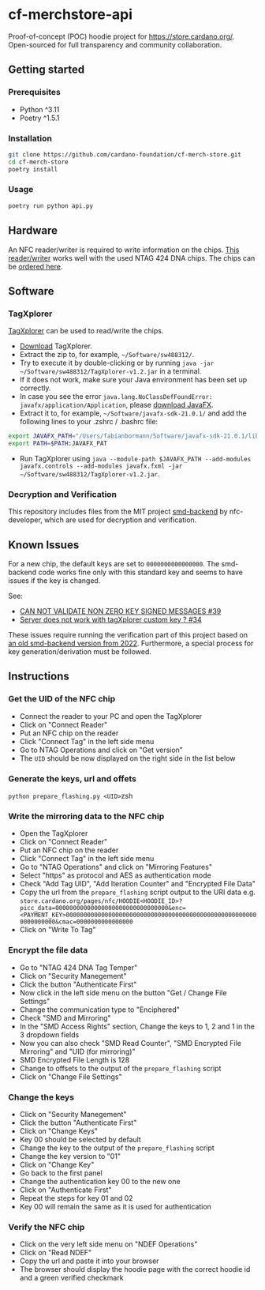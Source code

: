 # cf-merchstore-api

Proof-of-concept (POC) hoodie project for https://store.cardano.org/. Open-sourced for full transparency and community collaboration.

## Getting started

### Prerequisites

- Python ^3.11
- Poetry ^1.5.1

### Installation

```zsh
git clone https://github.com/cardano-foundation/cf-merch-store.git
cd cf-merch-store
poetry install
```

### Usage

```zsh
poetry run python api.py
```

## Hardware

An NFC reader/writer is required to write information on the chips. [This reader/writer](https://www.shopnfc.com/en/nfc-readers-writers/212-utrust-3700-f-nfc-writer.html) works well with the used NTAG 424 DNA chips. The chips can be [ordered here](https://www.nfc-tag-shop.de/NFC-Sticker-PET-25-mm-NTAG424-DNA-416-Byte-weiss/68984).

## Software

### TagXplorer

[TagXplorer](https://www.nxp.com/products/no-longer-manufactured/tagxplorer-pc-based-nfc-tag-reader-writer-tool:TAGXPLORER) can be used to read/write the chips.

- [Download](https://www.nxp.com/downloads/en/apps/SW4883.zip) TagXplorer.
- Extract the zip to, for example, `~/Software/sw488312/`.
- Try to execute it by double-clicking or by running `java -jar ~/Software/sw488312/TagXplorer-v1.2.jar` in a terminal.
- If it does not work, make sure your Java environment has been set up correctly.
- In case you see the error `java.lang.NoClassDefFoundError: javafx/application/Application`, please [download JavaFX](https://gluonhq.com/products/javafx/).
- Extract it to, for example, `~/Software/javafx-sdk-21.0.1/` and add the following lines to your .zshrc / .bashrc file:

```zsh
export JAVAFX_PATH="/Users/fabianbormann/Software/javafx-sdk-21.0.1/lib"
export PATH=$PATH:JAVAFX_PAT
```

- Run TagXplorer using  `java --module-path $JAVAFX_PATH --add-modules javafx.controls --add-modules javafx.fxml -jar ~/Software/sw488312/TagXplorer-v1.2.jar`.

### Decryption and Verification

This repository includes files from the MIT project [smd-backend](https://github.com/nfc-developer/sdm-backend) by nfc-developer, which are used for decryption and verification.

## Known Issues

For a new chip, the default keys are set to `0000000000000000`. The smd-backend code works fine only with this standard key and seems to have issues if the key is changed.

See:
-  [CAN NOT VALIDATE NON ZERO KEY SIGNED MESSAGES #39](https://github.com/nfc-developer/sdm-backend/issues/39)
-  [Server does not work with tagXplorer custom key ? #34](https://github.com/nfc-developer/sdm-backend/issues/34)

These issues require running the verification part of this project based on [an old smd-backend version from 2022](https://github.com/icedevml/sdm-backend/tree/a89a8381a7b680abff721f006085ec4d15f8c543). 
Furthermore, a special process for key generation/derivation must be followed.

## Instructions

### Get the UID of the NFC chip

- Connect the reader to your PC and open the TagXplorer
- Click on "Connect Reader"
- Put an NFC chip on the reader
- Click "Connect Tag" in the left side menu
- Go to NTAG Operations and click on "Get version"
- The `UID` should be now displayed on the right side in the list below

### Generate the keys, url and offets

`python prepare_flashing.py <UID>`zsh

### Write the mirroring data to the NFC chip

- Open the TagXplorer
- Click on "Connect Reader"
- Put an NFC chip on the reader
- Click "Connect Tag" in the left side menu
- Go to "NTAG Operations" and click on "Mirroring Features"
- Select "https" as protocol and AES as authentication mode
- Check "Add Tag UID", "Add Iteration Counter" and "Encrypted File Data"
- Copy the url from the `prepare_flashing` script output to the URI data  e.g. `store.cardano.org/pages/nfc/HOODIE<HOODIE_ID>?picc_data=00000000000000000000000000000000&enc=<PAYMENT_KEY>0000000000000000000000000000000000000000000000000000000000000000&cmac=0000000000000000`
- Click on "Write To Tag"

### Encrypt the file data

- Go to "NTAG 424 DNA Tag Temper"
- Click on "Security Manegement"
- Click the button "Authenticate First"
- Now click in the left side menu on the button "Get / Change File Settings"
- Change the communication type to "Enciphered"
- Check "SMD and Mirroring"
- In the "SMD Access Rights" section, Change the keys to 1, 2 and 1 in the 3 dropdown fields
- Now you can also check "SMD Read Counter", "SMD Encrypted File Mirroring" and "UID (for mirroring)"
- SMD Encrypted File Length is 128
- Change to offsets to the output of the `prepare_flashing` script
- Click on "Change File Settings"

### Change the keys

- Click on "Security Manegement"
- Click the button "Authenticate First"
- Click on "Change Keys"
- Key 00 should be selected by default
- Change the key to the output of the `prepare_flashing` script
- Change the key version to "01"
- Click on "Change Key"
- Go back to the first panel
- Change the authentication key 00 to the new one
- Click on "Authenticate First"
- Repeat the steps for key 01 and 02
- Key 00 will remain the same as it is used for authentication

### Verify the NFC chip
- Click on the very left side menu on "NDEF Operations"
- Click on "Read NDEF"
- Copy the url and paste it into your browser
- The browser should display the hoodie page with the correct hoodie id and a green verified checkmark